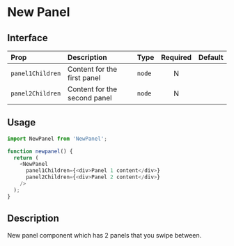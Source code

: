 # New Panel

## Interface

| Prop             | Description                  | Type   | Required | Default |
| :--------------- | :--------------------------- | :----- | :------: | ------- |
| `panel1Children` | Content for the first panel  | `node` |    N     |         |
| `panel2Children` | Content for the second panel | `node` |    N     |         |

## Usage

```js
import NewPanel from 'NewPanel';

function newpanel() {
  return (
    <NewPanel
      panel1Children={<div>Panel 1 content</div>}
      panel2Children={<div>Panel 2 content</div>}
    />
  );
}
```

## Description

New panel component which has 2 panels that you swipe between.
